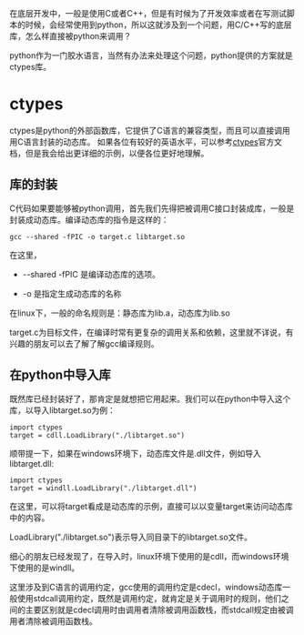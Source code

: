 在底层开发中，一般是使用C或者C++，但是有时候为了开发效率或者在写测试脚本的时候，会经常使用到python，所以这就涉及到一个问题，用C/C++写的底层库，怎么样直接被python来调用？

python作为一门胶水语言，当然有办法来处理这个问题，python提供的方案就是ctypes库。

# ctypes

ctypes是python的外部函数库，它提供了C语言的兼容类型，而且可以直接调用用C语言封装的动态库。
如果各位有较好的英语水平，可以参考[ctypes](https://docs.python.org/3/library/ctypes.html?highlight=ctypes#module-ctypes)官方文档，但是我会给出更详细的示例，以便各位更好地理解。

## 库的封装

C代码如果要能够被python调用，首先我们先得把被调用C接口封装成库，一般是封装成动态库。编译动态库的指令是这样的：
```
gcc --shared -fPIC -o target.c libtarget.so  
```

在这里，

+ --shared -fPIC 是编译动态库的选项。

+ -o 是指定生成动态库的名称

在linux下，一般的命名规则是：静态库为lib.a，动态库为lib.so

target.c为目标文件，在编译时常有更复杂的调用关系和依赖，这里就不详说，有兴趣的朋友可以去了解了解gcc编译规则。

## 在python中导入库

既然库已经封装好了，那肯定是就想把它用起来。我们可以在python中导入这个库，以导入libtarget.so为例：
```
import ctypes
target = cdll.LoadLibrary("./libtarget.so")
```

顺带提一下，如果在windows环境下，动态库文件是.dll文件，例如导入libtarget.dll:
```
import ctypes
target = windll.LoadLibrary("./libtarget.dll")
```
在这里，可以将target看成是动态库的示例，直接可以以变量target来访问动态库中的内容。

LoadLibrary("./libtarget.so")表示导入同目录下的libtarget.so文件。

细心的朋友已经发现了，在导入时，linux环境下使用的是cdll，而windows环境下使用的是windll。

这里涉及到C语言的调用约定，gcc使用的调用约定是cdecl，windows动态库一般使用stdcall调用约定，既然是调用约定，就肯定是关于调用时的规则，他们之间的主要区别就是cdecl调用时由调用者清除被调用函数栈，而stdcall规定由被调用者清除被调用函数栈。

